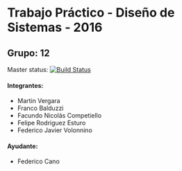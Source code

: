 # Trabajo Práctico - Diseño de Sistemas - 2016

## Grupo: 12

Master status: [![Build Status](https://travis-ci.com/dds-utn/2016-jm-group-12.svg?token=EaTqdb9dSHiWJuznnW6B&branch=master)](https://travis-ci.com/dds-utn/2016-jm-group-12)

#### Integrantes: 
 - Martin Vergara
 - Franco Balduzzi
 - Facundo Nicolás Competiello
 - Felipe Rodriguez Esturo
 - Federico Javier Volonnino

#### Ayudante:
- Federico Cano
